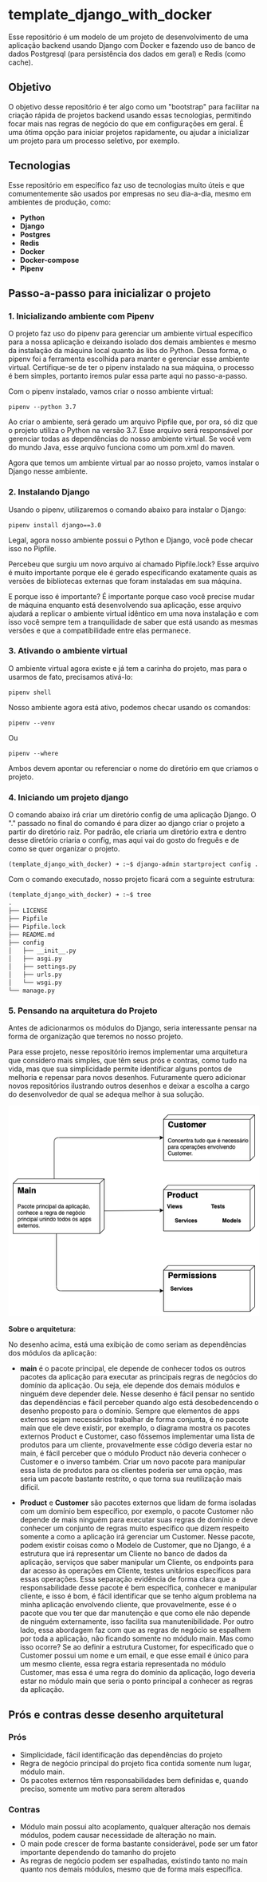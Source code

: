 # template_django_with_docker

Esse repositório é um modelo de um projeto de desenvolvimento de uma aplicação backend usando Django com Docker e fazendo uso de banco de dados Postgresql (para persistência dos dados em geral) e Redis (como cache).

## Objetivo

O objetivo desse repositório é ter algo como um "bootstrap" para facilitar na criação rápida de projetos backend usando essas tecnologias, permitindo focar mais nas regras de negócio do que em configurações em geral. É uma ótima opção para iniciar projetos rapidamente, ou ajudar a inicializar um projeto para um processo seletivo, por exemplo.

## Tecnologias

Esse repositório em específico faz uso de tecnologias muito úteis e que comumentemente são usados por empresas no seu dia-a-dia, mesmo em ambientes de produção, como:

- **Python**
- **Django**
- **Postgres**
- **Redis**
- **Docker**
- **Docker-compose**
- **Pipenv**

## Passo-a-passo para inicializar o projeto

### 1. Inicializando ambiente com Pipenv

O projeto faz uso do pipenv para gerenciar um ambiente virtual específico para a nossa aplicação e deixando isolado dos demais ambientes e mesmo da instalação da máquina local quanto às libs do Python. Dessa forma, o pipenv foi a ferramenta escolhida para manter e gerenciar esse ambiente virtual. Certifique-se de ter o pipenv instalado na sua máquina, o processo é bem simples, portanto iremos pular essa parte aqui no passo-a-passo.

Com o pipenv instalado, vamos criar o nosso ambiente virtual:

```batch
pipenv --python 3.7
```

Ao criar o ambiente, será gerado um arquivo Pipfile que, por ora, só diz que o projeto utiliza o Python na versão 3.7. Esse arquivo será responsável por gerenciar todas as dependências do nosso ambiente virtual. Se você vem do mundo Java, esse arquivo funciona como um pom.xml do maven.

Agora que temos um ambiente virtual par ao nosso projeto, vamos instalar o Django nesse ambiente.

### 2. Instalando Django

Usando o pipenv, utilizaremos o comando abaixo para instalar o Django:

```batch
pipenv install django==3.0
```

Legal, agora nosso ambiente possui o Python e Django, você pode checar isso no Pipfile.

Percebeu que surgiu um novo arquivo aí chamado Pipfile.lock? Esse arquivo é muito importante porque ele é gerado especificando exatamente quais as versões de bibliotecas externas que foram instaladas em sua máquina.

E porque isso é importante? É importante porque caso você precise mudar de máquina enquanto está desenvolvendo sua aplicação, esse arquivo ajudará a replicar o ambiente virtual idêntico em uma nova instalação e com isso você sempre tem a tranquilidade de saber que está usando as mesmas versões e que a compatibilidade entre elas permanece.

### 3. Ativando o ambiente virtual

O ambiente virtual agora existe e já tem a carinha do projeto, mas para o usarmos de fato, precisamos ativá-lo:

```batch
pipenv shell
```

Nosso ambiente agora está ativo, podemos checar usando os comandos:

```batch
pipenv --venv
```

Ou

```batch
pipenv --where
```

Ambos devem apontar ou referenciar o nome do diretório em que criamos o projeto.

### 4. Iniciando um projeto django

O comando abaixo irá criar um diretório config de uma aplicação Django. O "." passado no final do comando é para dizer ao django criar o projeto a partir do diretório raiz. Por padrão, ele criaria um diretório extra e dentro desse diretório criaria o config, mas aqui vai do gosto do freguês e de como se quer organizar o projeto.

```batch
(template_django_with_docker) ➜ :~$ django-admin startproject config .
```

Com o comando executado, nosso projeto ficará com a seguinte estrutura:

```batch
(template_django_with_docker) ➜ :~$ tree
.
├── LICENSE
├── Pipfile
├── Pipfile.lock
├── README.md
├── config
│   ├── __init__.py
│   ├── asgi.py
│   ├── settings.py
│   ├── urls.py
│   └── wsgi.py
└── manage.py
```

### 5. Pensando na arquitetura do Projeto

Antes de adicionarmos os módulos do Django, seria interessante pensar na forma de organização que teremos no nosso projeto. 

Para esse projeto, nesse repositório iremos implementar uma arquitetura que considero mais simples, que têm seus prós e contras, como tudo na vida, mas que sua simplicidade permite identificar alguns pontos de melhoria e repensar para novos desenhos. Futuramente quero adicionar novos repositórios ilustrando outros desenhos e deixar a escolha a cargo do desenvolvedor de qual se adequa melhor à sua solução.


![Diagrama](./docs/diagrams/architecture_diagram.png)


**Sobre o arquitetura**:

No desenho acima, está uma exibição de como seriam as dependências dos módulos da aplicação:

- **main** é o pacote principal, ele depende de conhecer todos os outros pacotes da aplicação para executar as principais regras de negócios do domínio da aplicação. Ou seja, ele depende dos demais módulos e ninguém deve depender dele. Nesse desenho é fácil pensar no sentido das dependências e fácil perceber quando algo está desobedencendo o desenho proposto para o domínio. Sempre que elementos de apps externos sejam necessários trabalhar de forma conjunta, é no pacote main que ele deve existir, por exemplo, o diagrama mostra os pacotes externos Product e Customer, caso fôssemos implementar uma lista de produtos para um cliente, provavelmente esse código deveria estar no main, é fácil perceber que o módulo Product não deveria conhecer o Customer e o inverso também. Criar um novo pacote para manipular essa lista de produtos para os clientes poderia ser uma opção, mas seria um pacote bastante restrito, o que torna sua reutilização mais difícil.

- **Product** e **Customer** são pacotes externos que lidam de forma isoladas com um domínio bem específico, por exemplo, o pacote Customer não depende de mais ninguém para executar suas regras de domínio e deve conhecer um conjunto de regras muito específico que dizem respeito somente a como a aplicação irá gerenciar um Customer. Nesse pacote, podem existir coisas como o Modelo de Customer, que no Django, é a estrutura que irá representar um Cliente no banco de dados da aplicação, serviços que saber manipular um Cliente, os endpoints para dar acesso às operações em Cliente, testes unitários específicos para essas operações. Essa separação evidência de forma clara que a responsabilidade desse pacote é bem específica, conhecer e manipular cliente, e isso é bom, é fácil identificar que se tenho algum problema na minha aplicação envolvendo cliente, que provavelmente, esse é o pacote que vou ter que dar manutenção e que como ele não depende de ninguém externamente, isso facilita sua manutenibilidade. Por outro lado, essa abordagem faz com que as regras de negócio se espalhem por toda a aplicação, não ficando somente no módulo main. Mas como isso ocorre? Se ao definir a estrutura Customer, for especificado que o Customer possui um nome e um email, e que esse email é único para um mesmo cliente, essa regra estaria representada no módulo Customer, mas essa é uma regra do domínio da aplicação, logo deveria estar no módulo main que seria o ponto principal a conhecer as regras da aplicação.

## Prós e contras desse desenho arquitetural

### Prós
- Simplicidade, fácil identificação das dependências do projeto
- Regra de negócio principal do projeto fica contida somente num lugar, módulo main.
- Os pacotes externos têm responsabilidades bem definidas e, quando preciso, somente um motivo para serem alterados

### Contras
- Módulo main possui alto acoplamento, qualquer alteração nos demais módulos, podem causar necessidade de alteração no main.
- O main pode crescer de forma bastante considerável, pode ser um fator importante dependendo do tamanho do projeto
- As regras de negócio podem ser espalhadas, existindo tanto no main quanto nos demais módulos, mesmo que de forma mais específica.


